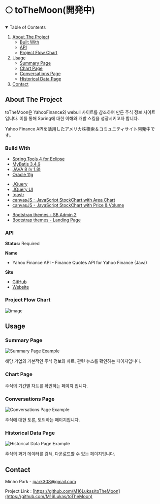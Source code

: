 # 🌕 toTheMoon(開発中)
 
<!-- TABLE OF CONTENTS -->
<details open="open">
  <summary>Table of Contents</summary>
  <ol>
    <li>
      <a href="#about-the-project">About The Project</a>
      <ul>
        <li><a href="#built-with">Built With</a></li>
        <li><a href="#api">API</a></li>
        <li><a href="#project-flow-chart">Project Flow Chart</a></li>
      </ul>
    </li>
    <li>
      <a href="#usage">Usage</a>
      <ul>
        <li><a href="#summary-page">Summary Page</a></li>
        <li><a href="#chart-page">Chart Page</a></li>
        <li><a href="#conversations-page">Conversations Page</a></li>
        <li><a href="#historical-data-page">Historical Data Page</a></li>
      </ul>
    </li>
    <li><a href="#contact">Contact</a></li>
  </ol>
</details>
 
<!-- ABOUT THE PROJECT -->
## About The Project

toTheMoon은 YahooFinance와 webull 사이트를 참조하여 만든 주식 정보 사이트 입니다.
이를 통해 Spring에 대한 이해와 개발 스킬을 성장시키고자 합니다.

Yahoo Finance APIを活用したアメリカ株検索＆コミュニティサイト開発中です。

### Build With

* [Spring Tools 4 for Eclipse](https://spring.io/tools)
* [MyBatis 3.4.6](https://github.com/mybatis/mybatis-3/releases/tag/mybatis-3.4.6)
* [JAVA 8 (v 1.8)](https://www.oracle.com/java/technologies/javase/javase-jdk8-downloads.html)
* [Oracle 11g](https://edelivery.oracle.com/osdc/faces/SoftwareDelivery)

<!-- JavaScript, JQuery -->
* [JQuery](https://jquery.com)
* [JQuery UI](https://jqueryui.com)
* [toastr](https://github.com/CodeSeven/toastr)
* [canvasJS - JavaScript StockChart with Area Chart](https://canvasjs.com/javascript-stockcharts/area-stockchart)
* [canvasJS - JavaScript StockChart with Price & Volume](https://canvasjs.com/javascript-stockcharts/stockchart-price-volume)

<!-- CSS -->
* [Bootstrap themes - SB Admin 2](https://startbootstrap.com/theme/sb-admin-2) 
* [Bootstrap themes - Landing Page](https://startbootstrap.com/theme/landing-page)


### API
**Status:** Required

**Name**
- Yahoo Finance API - Finance Quotes API for Yahoo Finance (Java)

**Site**
- [GitHub](https://github.com/sstrickx/yahoofinance-api)
- [Website](https://financequotes-api.com/)

<!-- Project Flow Chart -->
### Project Flow Chart
![image](https://user-images.githubusercontent.com/46748131/129478081-499296ae-c99b-4f1b-b06b-ffb1f21a016e.png)


<!-- USAGE -->
## Usage

### Summary Page

![Summary Page Example](https://user-images.githubusercontent.com/46748131/129054189-ae17a886-46fe-4fe1-9a5b-62f6d81ce2ae.gif)

해당 기업의 기본적인 주식 정보와 차트, 관련 뉴스를 확인하는 페이지입니다.

### Chart Page

주식의 기간별 차트를 확인하는 페이지 입니다.

### Conversations Page

![Conversations Page Example](https://user-images.githubusercontent.com/46748131/129053771-7ce33701-ad00-454a-9e0f-333ad0daa139.gif)

주식에 대한 토론, 토의하는 페이지입니다.

### Historical Data Page

![Historical Data Page Example](https://user-images.githubusercontent.com/46748131/129054247-1f1a44e0-cd7b-46a4-a939-d4120c2f8423.gif)

주식의 과거 데이터를 검색, 다운로드할 수 있는 페이지입니다.


<!-- CONTECT -->
## Contact

Minho Park - ipark308@gmail.com

Project Link : [https://github.com/M16Lukas/toTheMoon](https://github.com/M16Lukas/toTheMoon)
